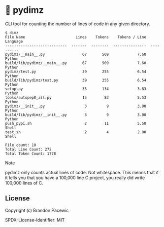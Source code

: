 # :100: pydimz

CLI tool for counting the number of lines of code in any given directory.

```
$ dimz
File Name                       Lines    Tokens    Tokens / Line  Language
----------------------------  -------  --------  ---------------  ----------
pydimz/__main__.py                 67       509             7.60  Python
build/lib/pydimz/__main__.py       67       509             7.60  Python
pydimz/test.py                     39       255             6.54  Python
build/lib/pydimz/test.py           39       255             6.54  Python
setup.py                           35       134             3.83  Python
tools/autopep8_all.py              15        83             5.53  Python
pydimz/__init__.py                  3         9             3.00  Python
build/lib/pydimz/__init__.py        3         9             3.00  Python
push_pypi.sh                        2        11             5.50  Shell
test.sh                             2         4             2.00  Shell

File count: 10
Total Line Count: 272
Total Token Count: 1778
```

> [!NOTE]
> pydimz only counts actual lines of code. Not whitespace. This means that if it tells you that you have a 100,000 line C project, you really did write 100,000 lines of C.

## License

Copyright (c) Brandon Pacewic

SPDX-License-Identifier: MIT

